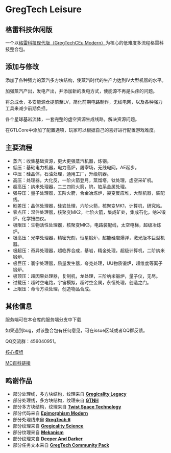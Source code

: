 # GregTech Leisure
## 格雷科技休闲版

一个以[格雷科技现代版（GregTechCEu Modern）](https://github.com/GregTechCEu/GregTech-Modern)为核心的低难度多流程格雷科技整合包。

## 添加与修改

添加了各种强力的蒸汽多方块结构，使蒸汽时代的生产力达到IV大型机器的水平。

加强蒸汽产出，发电产出，并添加新的发电方式，使能源不再是头疼的问题。

将总成仓，多安能源仓提前至LV，简化前期电路制作，无线电网，以及各种强力工具来减少前期负担。

各个星球基岩流体，一套完整的虚空资源生成线路，解决资源问题。

在GTLCore中添加了配置选项，玩家可以根据自己的喜好进行配置游戏难度。

## 主要流程

- 蒸汽：收集基础资源，更大更强蒸汽机器，炼钢。
- 低压：基础电力机器，电力高炉，屠宰场，无线电网，AE起步。
- 中压：硅晶体，石油处理，通用工厂，升级机器。
- 高压：处理器，大化反，一阶火箭登月，蒸馏塔，钛处理，虚空采矿机。
- 超高压：纳米处理器，二三四阶火箭，钨，铂系金属处理。
- 强导压：量子处理器，五阶火箭，合金冶炼炉，裂变反应堆，大型机器，装配线。
- 剧差压：晶体处理器，硅岩处理，六阶火箭，核聚变MK1，计算机，研究站。
- 零点压：湿件处理器，核聚变MK2，七阶火箭，集成矿处，集成石化，纳米锻炉，化学扭曲仪。
- 极限压：生物活性处理器，核聚变MK3，电路装配线，太空电梯，超级冶炼炉。
- 极高压：光学处理器，精密光刻，恒星锻炉，超能硅岩爆弹，激光版本巨型机器。
- 极超压：奇异处理器，超临界合成，基岩，精金处理，超级计算机，二阶纳米锻炉。
- 极巨压：寰宇处理器，质量发生器，夸克处理，UU物质锻炉，超维度等离子锻炉。
- 极顶压：超因果处理器，复制机，龙处理，三阶纳米锻炉，量子仪，无尽。
- 过载压：超时空电路，宇宙模拟，超时空金属，永恒处理，创造之门。
- 上限压：命令方块处理，创造物品合成。

## 其他信息

服务端可在本仓库的服务端分支中下载

如果遇到bug，对该整合包有任何意见，可在issue区域或者QQ群反馈。

QQ交流群：456040951。

[核心模组](https://github.com/nutant233/GTLCore)

[MC百科链接](https://www.mcmod.cn/modpack/769.html)

## 鸣谢作品

- 部分处理线，多方块结构，纹理来自 **[Gregicality Legacy](https://github.com/GregTechCEu/gregicality-legacy)**
- 部分处理线，多方块结构，纹理来自 **[GTNH](https://github.com/GTNewHorizons/GT-New-Horizons-Modpack)**
- 部分多方块结构，纹理来自 **[Twist Space Technology](https://github.com/Nxer/Twist-Space-Technology-Mod)**
- 部分代码来自 **[Epimorphism Modern](https://github.com/EpimorphicPioneers/Epimorphism-Modern)**
- 部分处理线来自 **[GregTech 6](https://github.com/GregTech6/gregtech6)**
- 部分纹理来自 **[Gregicality Science](https://github.com/GregTechCEu/gregicality-science)**
- 部分纹理来自 **[Mekanism](https://github.com/mekanism/Mekanism)**
- 部分纹理来自 **[Deeper And Darker](https://github.com/KyaniteMods/DeeperAndDarker)**
- 部分任务文本来自 **[GregTech Community Pack](https://github.com/GregTechCEu/GregTech-Community-Pack)**